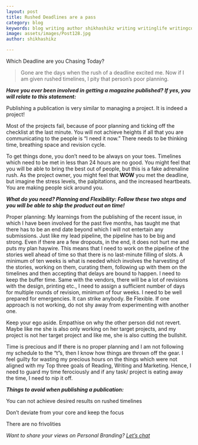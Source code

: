 ```yaml
---
layout: post
title: Rushed Deadlines are a pass
category: blog
keywords: blog writing author shikhashikz writing writinglife writingcommunity dailyblogpost dailyblogpostchallenge deadlines
image: assets/images/Post128.jpg
author: shikhashikz

---
```

Which Deadline are you Chasing Today?

>Gone are the days when the rush of a deadline excited me. Now if I am given rushed timelines, I pity that person’s poor planning. 
>

***Have you ever been involved in getting a magazine published? If yes, you will relate to this statement:***

Publishing a publication is very similar to managing a project. It is indeed a project!

Most of the projects fail, because of poor planning and ticking off the checklist at the last minute. You will not achieve heights if all that you are communicating to the people is “I need it now.” There needs to be thinking time, breathing space and revision cycle. 

To get things done, you don’t need to be always on your toes. Timelines which need to be met in less than 24 hours are no good. You might feel that you will be able to bring the best out of people, but this is a fake adrenaline rush. As the project owner, you might feel that **WOW** you met the deadline, but imagine the stress levels, the palpitations, and the increased heartbeats. You are making people sick around you. 

***What do you need? Planning and Flexibility: Follow these two steps and you will be able to ship the product out on time!***

Proper planning: My learnings from the publishing of the recent issue, in which I have been involved for the past five months, has taught me that there has to be an end date beyond which I will not entertain any submissions. Just like my lead pipeline, the pipeline has to be big and strong. Even if there are a few dropouts, in the end, it does not hurt me and puts my plan haywire. This means that I need to work on the pipeline of the stories well ahead of time so that there is no last-minute filling of slots. A minimum of ten weeks is what is needed which involves the harvesting of the stories, working on them, curating them, following up with them on the timelines and then accepting that delays are bound to happen. I need to keep the buffer time. Same with the vendors, there will be a lot of revisions with the design, printing etc., I need to assign a sufficient number of days for multiple rounds of revision, minimum of four weeks. I need to be well prepared for emergencies. It can strike anybody. Be Flexible. If one approach is not working, do not shy away from experimenting with another one.

Keep your ego aside. Empathise on why the other person did not revert. Maybe like me she is also only working on her target projects, and my project is not her target project and like me, she is also cutting the bullshit.

Time is precious and If there is no proper planning and I am not following my schedule to the “t”s, then I know how things are thrown off the gear. I feel guilty for wasting my precious hours on the things which were not aligned with my Top three goals of Reading, Writing and Marketing. Hence, I need to guard my time ferociously and if any task/ project is eating away the time, I need to nip it off.

***Things to avoid when publishing a publication:***

You can not achieve desired results on rushed timelines

Don’t deviate from your core and keep the focus

There are no frivolities

*Want to share your views on Personal Branding? [Let’s chat](https://www.instagram.com/novelistinaction/)*

